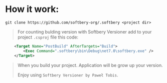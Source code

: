 # How it work:
```git
git clone https://github.com/softbery-org/.softbery <project dir>
```
> For counting bulding version with Softbery Versioner add to your project `.csproj` file this code:
> 
```xml
    <Target Name="PostBuild" AfterTargets="Build">
        <Exec Command=".softbery\bin\Debug\net7.0\softbery.exe" />
    </Target>
```

> When you build your project. Application will be grow up your version.
> 
> Enjoy using `Softbery Versioner by Paweł Tobis`.
